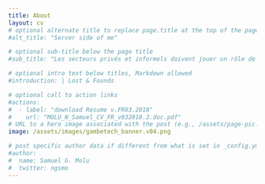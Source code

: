 ```yaml
---
title: About
layout: cv
# optional alternate title to replace page.title at the top of the page
#alt_title: "Server side of me"

# optional sub-title below the page title
#sub_title: "Les secteurs privés et informels doivent jouer un rôle de premier plan dans l'économie du continent Africain. Nous y contribuons par la technologie."

# optional intro text below titles, Markdown allowed
#introduction: | Lost & Founds

# optional call to action links
#actions:
#  - label: "download Resume v.FR03.2018"
#    url: "MOLU_N_Samuel_CV_FR_v032018.2.doc.pdf"
# URL to a hero image associated with the post (e.g., /assets/page-pic.jpg)
image: /assets/images/gambetech_banner.v04.png

# post specific author data if different from what is set in _config.yml 
#author:
#  name: Samuel G. Molu
#  twitter: ngsmo
---
```


